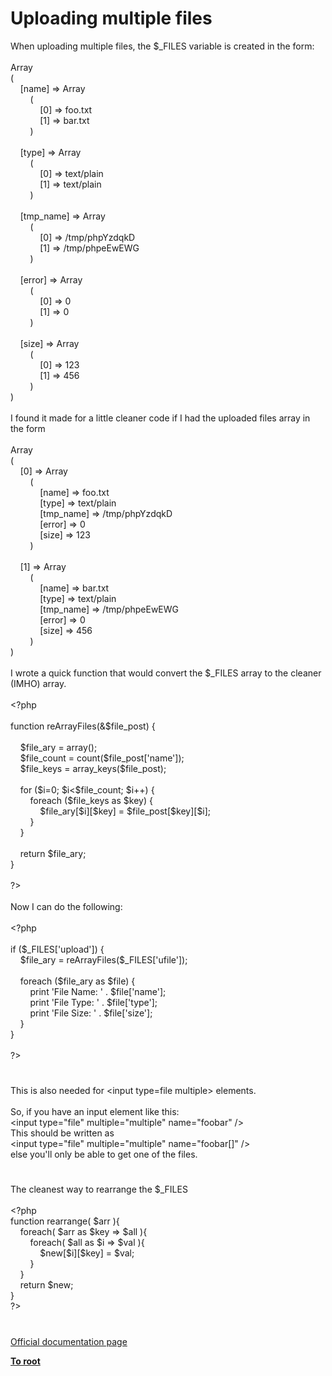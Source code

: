 # Uploading multiple files




<div class="phpcode"><span class="html">
When uploading multiple files, the $_FILES variable is created in the form:<br><br>Array<br>(<br>&#xA0; &#xA0; [name] =&gt; Array<br>&#xA0; &#xA0; &#xA0; &#xA0; (<br>&#xA0; &#xA0; &#xA0; &#xA0; &#xA0; &#xA0; [0] =&gt; foo.txt<br>&#xA0; &#xA0; &#xA0; &#xA0; &#xA0; &#xA0; [1] =&gt; bar.txt<br>&#xA0; &#xA0; &#xA0; &#xA0; )<br><br>&#xA0; &#xA0; [type] =&gt; Array<br>&#xA0; &#xA0; &#xA0; &#xA0; (<br>&#xA0; &#xA0; &#xA0; &#xA0; &#xA0; &#xA0; [0] =&gt; text/plain<br>&#xA0; &#xA0; &#xA0; &#xA0; &#xA0; &#xA0; [1] =&gt; text/plain<br>&#xA0; &#xA0; &#xA0; &#xA0; )<br><br>&#xA0; &#xA0; [tmp_name] =&gt; Array<br>&#xA0; &#xA0; &#xA0; &#xA0; (<br>&#xA0; &#xA0; &#xA0; &#xA0; &#xA0; &#xA0; [0] =&gt; /tmp/phpYzdqkD<br>&#xA0; &#xA0; &#xA0; &#xA0; &#xA0; &#xA0; [1] =&gt; /tmp/phpeEwEWG<br>&#xA0; &#xA0; &#xA0; &#xA0; )<br><br>&#xA0; &#xA0; [error] =&gt; Array<br>&#xA0; &#xA0; &#xA0; &#xA0; (<br>&#xA0; &#xA0; &#xA0; &#xA0; &#xA0; &#xA0; [0] =&gt; 0<br>&#xA0; &#xA0; &#xA0; &#xA0; &#xA0; &#xA0; [1] =&gt; 0<br>&#xA0; &#xA0; &#xA0; &#xA0; )<br><br>&#xA0; &#xA0; [size] =&gt; Array<br>&#xA0; &#xA0; &#xA0; &#xA0; (<br>&#xA0; &#xA0; &#xA0; &#xA0; &#xA0; &#xA0; [0] =&gt; 123<br>&#xA0; &#xA0; &#xA0; &#xA0; &#xA0; &#xA0; [1] =&gt; 456<br>&#xA0; &#xA0; &#xA0; &#xA0; )<br>)<br><br>I found it made for a little cleaner code if I had the uploaded files array in the form<br><br>Array<br>(<br>&#xA0; &#xA0; [0] =&gt; Array<br>&#xA0; &#xA0; &#xA0; &#xA0; (<br>&#xA0; &#xA0; &#xA0; &#xA0; &#xA0; &#xA0; [name] =&gt; foo.txt<br>&#xA0; &#xA0; &#xA0; &#xA0; &#xA0; &#xA0; [type] =&gt; text/plain<br>&#xA0; &#xA0; &#xA0; &#xA0; &#xA0; &#xA0; [tmp_name] =&gt; /tmp/phpYzdqkD<br>&#xA0; &#xA0; &#xA0; &#xA0; &#xA0; &#xA0; [error] =&gt; 0<br>&#xA0; &#xA0; &#xA0; &#xA0; &#xA0; &#xA0; [size] =&gt; 123<br>&#xA0; &#xA0; &#xA0; &#xA0; )<br><br>&#xA0; &#xA0; [1] =&gt; Array<br>&#xA0; &#xA0; &#xA0; &#xA0; (<br>&#xA0; &#xA0; &#xA0; &#xA0; &#xA0; &#xA0; [name] =&gt; bar.txt<br>&#xA0; &#xA0; &#xA0; &#xA0; &#xA0; &#xA0; [type] =&gt; text/plain<br>&#xA0; &#xA0; &#xA0; &#xA0; &#xA0; &#xA0; [tmp_name] =&gt; /tmp/phpeEwEWG<br>&#xA0; &#xA0; &#xA0; &#xA0; &#xA0; &#xA0; [error] =&gt; 0<br>&#xA0; &#xA0; &#xA0; &#xA0; &#xA0; &#xA0; [size] =&gt; 456<br>&#xA0; &#xA0; &#xA0; &#xA0; )<br>)<br><br>I wrote a quick function that would convert the $_FILES array to the cleaner (IMHO) array.<br><br><span class="default">&lt;?php<br><br></span><span class="keyword">function </span><span class="default">reArrayFiles</span><span class="keyword">(&amp;</span><span class="default">$file_post</span><span class="keyword">) {<br><br>&#xA0; &#xA0; </span><span class="default">$file_ary </span><span class="keyword">= array();<br>&#xA0; &#xA0; </span><span class="default">$file_count </span><span class="keyword">= </span><span class="default">count</span><span class="keyword">(</span><span class="default">$file_post</span><span class="keyword">[</span><span class="string">&apos;name&apos;</span><span class="keyword">]);<br>&#xA0; &#xA0; </span><span class="default">$file_keys </span><span class="keyword">= </span><span class="default">array_keys</span><span class="keyword">(</span><span class="default">$file_post</span><span class="keyword">);<br><br>&#xA0; &#xA0; for (</span><span class="default">$i</span><span class="keyword">=</span><span class="default">0</span><span class="keyword">; </span><span class="default">$i</span><span class="keyword">&lt;</span><span class="default">$file_count</span><span class="keyword">; </span><span class="default">$i</span><span class="keyword">++) {<br>&#xA0; &#xA0; &#xA0; &#xA0; foreach (</span><span class="default">$file_keys </span><span class="keyword">as </span><span class="default">$key</span><span class="keyword">) {<br>&#xA0; &#xA0; &#xA0; &#xA0; &#xA0; &#xA0; </span><span class="default">$file_ary</span><span class="keyword">[</span><span class="default">$i</span><span class="keyword">][</span><span class="default">$key</span><span class="keyword">] = </span><span class="default">$file_post</span><span class="keyword">[</span><span class="default">$key</span><span class="keyword">][</span><span class="default">$i</span><span class="keyword">];<br>&#xA0; &#xA0; &#xA0; &#xA0; }<br>&#xA0; &#xA0; }<br><br>&#xA0; &#xA0; return </span><span class="default">$file_ary</span><span class="keyword">;<br>}<br><br></span><span class="default">?&gt;<br></span><br>Now I can do the following:<br><br><span class="default">&lt;?php<br><br></span><span class="keyword">if (</span><span class="default">$_FILES</span><span class="keyword">[</span><span class="string">&apos;upload&apos;</span><span class="keyword">]) {<br>&#xA0; &#xA0; </span><span class="default">$file_ary </span><span class="keyword">= </span><span class="default">reArrayFiles</span><span class="keyword">(</span><span class="default">$_FILES</span><span class="keyword">[</span><span class="string">&apos;ufile&apos;</span><span class="keyword">]);<br><br>&#xA0; &#xA0; foreach (</span><span class="default">$file_ary </span><span class="keyword">as </span><span class="default">$file</span><span class="keyword">) {<br>&#xA0; &#xA0; &#xA0; &#xA0; print </span><span class="string">&apos;File Name: &apos; </span><span class="keyword">. </span><span class="default">$file</span><span class="keyword">[</span><span class="string">&apos;name&apos;</span><span class="keyword">];<br>&#xA0; &#xA0; &#xA0; &#xA0; print </span><span class="string">&apos;File Type: &apos; </span><span class="keyword">. </span><span class="default">$file</span><span class="keyword">[</span><span class="string">&apos;type&apos;</span><span class="keyword">];<br>&#xA0; &#xA0; &#xA0; &#xA0; print </span><span class="string">&apos;File Size: &apos; </span><span class="keyword">. </span><span class="default">$file</span><span class="keyword">[</span><span class="string">&apos;size&apos;</span><span class="keyword">];<br>&#xA0; &#xA0; }<br>}<br><br></span><span class="default">?&gt;</span>
</span>
</div>
  

#


<div class="phpcode"><span class="html">
This is also needed for &lt;input type=file multiple&gt; elements.<br><br>So, if you have an input element like this:<br>&lt;input type=&quot;file&quot; multiple=&quot;multiple&quot; name=&quot;foobar&quot; /&gt;<br>This should be written as<br>&lt;input type=&quot;file&quot; multiple=&quot;multiple&quot; name=&quot;foobar[]&quot; /&gt;<br>else you&apos;ll only be able to get one of the files.</span>
</div>
  

#


<div class="phpcode"><span class="html">
The cleanest way to rearrange the $_FILES<br><br><span class="default">&lt;?php<br></span><span class="keyword">function </span><span class="default">rearrange</span><span class="keyword">( </span><span class="default">$arr </span><span class="keyword">){<br>&#xA0; &#xA0; foreach( </span><span class="default">$arr </span><span class="keyword">as </span><span class="default">$key </span><span class="keyword">=&gt; </span><span class="default">$all </span><span class="keyword">){<br>&#xA0; &#xA0; &#xA0; &#xA0; foreach( </span><span class="default">$all </span><span class="keyword">as </span><span class="default">$i </span><span class="keyword">=&gt; </span><span class="default">$val </span><span class="keyword">){<br>&#xA0; &#xA0; &#xA0; &#xA0; &#xA0; &#xA0; </span><span class="default">$new</span><span class="keyword">[</span><span class="default">$i</span><span class="keyword">][</span><span class="default">$key</span><span class="keyword">] = </span><span class="default">$val</span><span class="keyword">;&#xA0; &#xA0; <br>&#xA0; &#xA0; &#xA0; &#xA0; }&#xA0; &#xA0; <br>&#xA0; &#xA0; }<br>&#xA0; &#xA0; return </span><span class="default">$new</span><span class="keyword">;<br>}<br></span><span class="default">?&gt;</span>
</span>
</div>
  

#

[Official documentation page](https://www.php.net/manual/en/features.file-upload.multiple.php)

**[To root](/)**